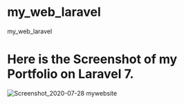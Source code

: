 # my_web_laravel
 my_web_laravel
# Here is the  Screenshot of my Portfolio on Laravel 7.
![Screenshot_2020-07-28 mywebsite](https://user-images.githubusercontent.com/53092408/90184579-2368cf80-ddd7-11ea-8465-05dce432d1a8.png)
